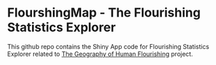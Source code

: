 # FlourshingMap - The Flourishing Statistics Explorer
This github repo contains the Shiny App code for Flourishing Statistics Explorer related to [The Geography of Human Flourishing](https://github.com/siacus/flourishing-i-challenge) project.

